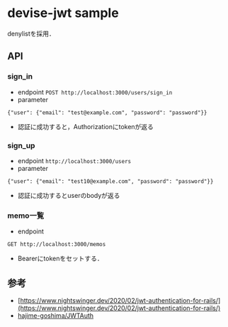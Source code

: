 # devise-jwt sample

denylistを採用．

## API
### sign_in
- endpoint
`POST http://localhost:3000/users/sign_in`
- parameter
```
{"user": {"email": "test@example.com", "password": "password"}}
```
- 認証に成功すると，Authorizationにtokenが返る

### sign_up
- endpoint
`http://localhost:3000/users`
- parameter
```
{"user": {"email": "test10@example.com", "password": "password"}}
```
- 認証に成功するとuserのbodyが返る

### memo一覧
- endpoint
```
GET http://localhost:3000/memos
```
- Bearerにtokenをセットする．  

## 参考
- [https://www.nightswinger.dev/2020/02/jwt-authentication-for-rails/](https://www.nightswinger.dev/2020/02/jwt-authentication-for-rails/)
- [hajime-goshima/JWTAuth](https://github.com/hajime-goshima/JWTAuth)

